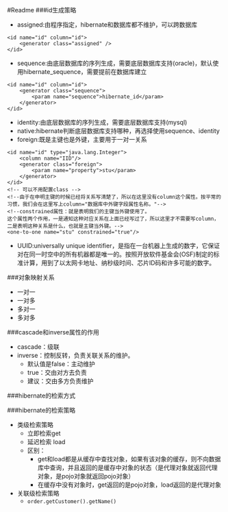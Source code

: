 #Readme
###id生成策略
* assigned:由程序指定，hibernate和数据库都不维护，可以跨数据库  
```
<id name="id" column="id">
    <generator class="assigned" />
</id>
```
* sequence:由底层数据库的序列生成，需要底层数据库支持(oracle)，默认使用hibernate_sequence，需要提前在数据库建立  
```
<id name="id" column="id">
    <generator class="sequence">
        <param name="sequence">hibernate_id</param>
    </generator>
</id>
```
* identity:由底层数据库的序列生成，需要底层数据库支持(mysql)
* native:hibernate判断底层数据库支持哪种，再选择使用sequence、identity
* foreign:既是主键也是外键，主要用于一对一关系
```
<id name="id" type="java.lang.Integer">
    <column name="IID"/>
    <generator class="foreign">
        <param name="property">stu</param>
    </generator>
</id>
<!-- 可以不用配置class -->
<!--由于在申明主键的时候已经将关系写清楚了，所以在这里没有column这个属性。按平常的习惯，我们会在这里写上column="数据库中外键字段属性名称。"-->
<!--constrained属性：就是表明我们的主键当外键使用了。
这个属性两个作用，一是通知这种对应关系在上面已经写过了，所以这里才不需要写column，二是表明这种关系是什么，也就是主键当外键。-->
<one-to-one name="stu" constrained="true"/>
```
* UUID:universally unique identifier，是指在一台机器上生成的数字，它保证对在同一时空中的所有机器都是唯一的。按照开放软件基金会(OSF)制定的标准计算，用到了以太网卡地址、纳秒级时间、芯片ID码和许多可能的数字。

###对象映射关系
* 一对一
* 一对多
* 多对一
* 多对多

###cascade和inverse属性的作用
* cascade：级联
* inverse：控制反转，负责关联关系的维护。
    * 默认值是false：主动维护
    * true：交由对方去负责
    * 建议：交由多方负责维护

###hibernate的检索方式

###hibernate的检索策略
* 类级检索策略
    * 立即检索get
    * 延迟检索 load
    * 区别：
        * get和load都是从缓存中查找对象，如果有该对象的缓存，则不向数据库中查询，并且返回的是缓存中对象的状态（是代理对象就返回代理对象，是pojo对象就返回pojo对象）
        * 在缓存中没有对象时，get返回的是pojo对象，load返回的是代理对象
* 关联级检索策略
    * ``order.getCustomer().getName()``
